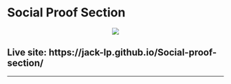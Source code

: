 # Social Proof Section

<p align="center">
 <img src="https://i.imgur.com/ZPU3Nyp.png" />
</p>

<h2>Live site: https://jack-lp.github.io/Social-proof-section/</h2>

---
